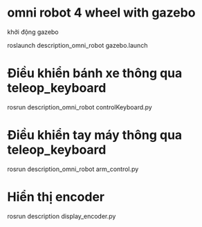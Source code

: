 # omni robot 4 wheel with gazebo 
khởi động gazebo

roslaunch description_omni_robot gazebo.launch

# Điều khiển bánh xe thông qua teleop_keyboard

rosrun description_omni_robot controlKeyboard.py

# Điều khiển tay máy thông qua teleop_keyboard 

rosrun description_omni_robot arm_control.py

# Hiển thị encoder 

rosrun description display_encoder.py


